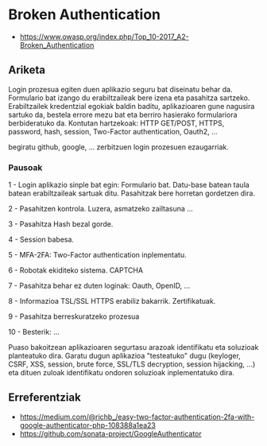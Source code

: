 # Broken Authentication

- https://www.owasp.org/index.php/Top_10-2017_A2-Broken_Authentication

## Ariketa

Login prozesua egiten duen aplikazio seguru bat diseinatu behar da. Formulario bat izango du erabiltzaileak bere izena eta pasahitza sartzeko. Erabiltzailek kredentzial egokiak baldin baditu, aplikazioaren gune nagusira sartuko da, bestela errore mezu bat eta berriro hasierako formulariora berbideratuko da. Kontutan hartzekoak: HTTP GET/POST, HTTPS, password, hash, session, Two-Factor authentication, Oauth2, ...

begiratu github, google, ... zerbitzuen login prozesuen ezaugarriak.

### Pausoak

1 - Login aplikazio sinple bat egin: Formulario bat. Datu-base batean taula batean erabiltzaileak sartuak ditu. Pasahitzak bere horretan gordetzen dira.

2 - Pasahitzen kontrola. Luzera, asmatzeko zailtasuna ...

3 - Pasahitza Hash bezal gorde.

4 - Session babesa.

5 - MFA-2FA: Two-Factor authentication inplementatu.

6 - Robotak ekiditeko sistema. CAPTCHA

7 - Pasahitza behar ez duten loginak: Oauth, OpenID, ...

8 - Informazioa TSL/SSL HTTPS erabiliz bakarrik. Zertifikatuak.

9 - Pasahitza berreskuratzeko prozesua

10 - Besterik: ...



Puaso bakoitzean aplikazioaren segurtasu arazoak identifikatu eta soluzioak planteatuko dira. Garatu dugun aplikazioa "testeatuko" dugu (keyloger, CSRF, XSS, session, brute force, SSL/TLS decryption, session hijacking, ...) eta dituen zuloak identifikatu ondoren soluzioak inplementatuko dira. 

## Erreferentziak

- https://medium.com/@richb_/easy-two-factor-authentication-2fa-with-google-authenticator-php-108388a1ea23
- https://github.com/sonata-project/GoogleAuthenticator



